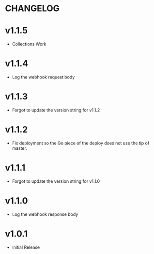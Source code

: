 CHANGELOG
=========

# v1.1.5

 - Collections Work

# v1.1.4

 - Log the webhook request body

# v1.1.3

 - Forgot to update the version string for v1.1.2

# v1.1.2

 - Fix deployment so the Go piece of the deploy does not use the tip of
 master.

# v1.1.1

 - Forgot to update the version string for v1.1.0

# v1.1.0

 - Log the webhook response body

# v1.0.1

 - Initial Release

